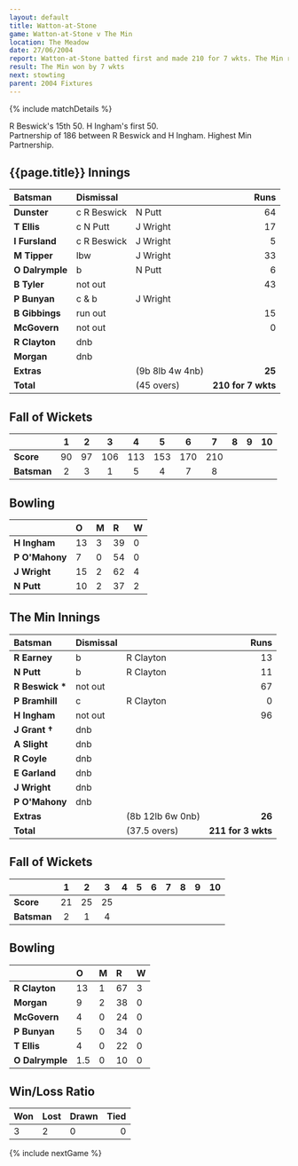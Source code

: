 ```yaml
---
layout: default
title: Watton-at-Stone
game: Watton-at-Stone v The Min
location: The Meadow
date: 27/06/2004
report: Watton-at-Stone batted first and made 210 for 7 wkts. The Min replied with 211 for 3 wkts
result: The Min won by 7 wkts
next: stowting
parent: 2004 Fixtures
---
```


{% include matchDetails %}

R Beswick's 15th 50. H Ingham's first 50.<br />
Partnership of 186 between R Beswick and H Ingham. Highest Min Partnership.

## {{page.title}} Innings

| Batsman | Dismissal |  | Runs |
|:---|:---|---|---:|
| **Dunster** | c R Beswick | N Putt | 64 |
| **T Ellis** | c N Putt | J Wright | 17 |
| **I Fursland** | c R Beswick | J Wright | 5 |
| **M Tipper** | lbw | J Wright | 33 |
| **O Dalrymple** | b | N Putt | 6 |
| **B Tyler** | not out |  | 43 |
| **P Bunyan** | c & b | J Wright |  |
| **B Gibbings** | run out |  | 15 |
| **McGovern** | not out |  | 0 |
| **R Clayton** | dnb |  |  |
| **Morgan** | dnb |  |  |
| **Extras** | | (9b 8lb 4w 4nb) | **25** |
| **Total** | | (45 overs) | **210 for 7 wkts** |

## Fall of Wickets

| | 1 | 2 | 3 | 4 | 5 | 6 | 7 | 8 | 9 | 10 |
|---|:---:|:---:|:---:|:---:|:---:|:---:|:---:|:---:|:---:|:---:|
| **Score** | 90 | 97 | 106 | 113 | 153 | 170 | 210 |  |  |  |
| **Batsman** | 2 | 3 | 1 | 5 | 4 | 7 | 8 |  |  |  |

## Bowling

| | O | M | R | W |
|---|:---|:---|:---|:---|
| **H Ingham** | 13 | 3 | 39 | 0 |
| **P O'Mahony** | 7 | 0 | 54 | 0 |
| **J Wright** | 15 | 2 | 62 | 4 |
| **N Putt** | 10 | 2 | 37 | 2 |

## The Min Innings

| Batsman | Dismissal |  | Runs |
|:---|:---|---|---:|
| **R Earney** | b | R Clayton | 13 |
| **N Putt** | b | R Clayton | 11 |
| **R Beswick &#42;** | not out |  | 67 |
| **P Bramhill** | c | R Clayton | 0 |
| **H Ingham** | not out |  | 96 |
| **J Grant &#8224;** | dnb |  |  |
| **A Slight** | dnb |  |  |
| **R Coyle** | dnb |  |  |
| **E Garland** | dnb |  |  |
| **J Wright** | dnb |  |  |
| **P O'Mahony** | dnb |  |  |
| **Extras** | | (8b 12lb 6w 0nb) | **26** |
| **Total** | | (37.5 overs) | **211 for 3 wkts** |

## Fall of Wickets

| | 1 | 2 | 3 | 4 | 5 | 6 | 7 | 8 | 9 | 10 |
|---|:---:|:---:|:---:|:---:|:---:|:---:|:---:|:---:|:---:|:---:|
| **Score** | 21 | 25 | 25 |  |  |  |  |  |  |  |
| **Batsman** | 2 | 1 | 4 |  |  |  |  |  |  |  |

## Bowling

| | O | M | R | W |
|---|:---|:---|:---|:---|
| **R Clayton** | 13 | 1 | 67 | 3 |
| **Morgan** | 9 | 2 | 38 | 0 |
| **McGovern** | 4 | 0 | 24 | 0 |
| **P Bunyan** | 5 | 0 | 34 | 0 |
| **T Ellis** | 4 | 0 | 22 | 0 |
| **O Dalrymple** | 1.5 | 0 | 10 | 0 |

## Win/Loss Ratio

| Won | Lost | Drawn | Tied |
|:---|:---|:---|---:|
| 3 | 2 | 0 | 0 |

{% include nextGame %}